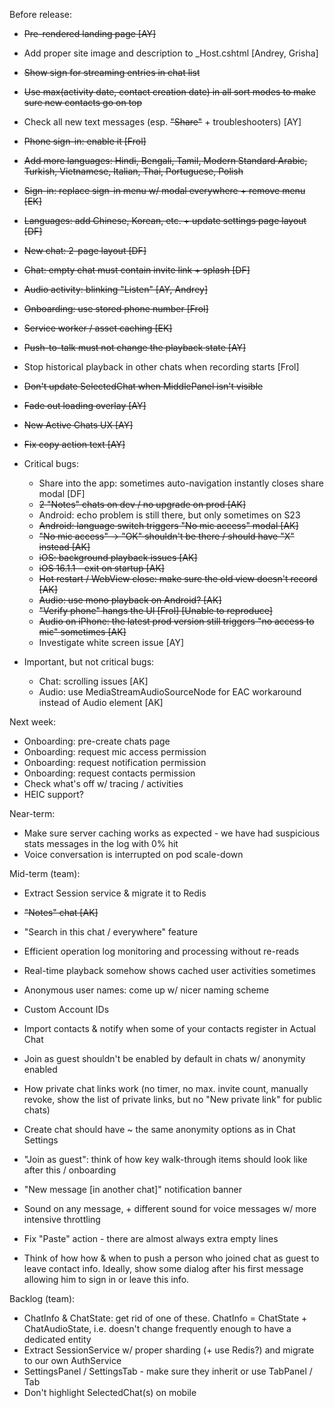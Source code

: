 Before release:
 
- ~~Pre-rendered landing page [AY]~~
- Add proper site image and description to _Host.cshtml [Andrey, Grisha]
- ~~Show <Recording> sign for streaming entries in chat list~~
- ~~Use max(activity date, contact creation date) in all sort modes to make sure new contacts go on top~~
- Check all new text messages (esp. ~~"Share"~~ + troubleshooters) [AY]
- ~~Phone sign-in: enable it [Frol]~~
- ~~Add more languages: Hindi, Bengali, Tamil, Modern Standard Arabic, Turkish, Vietnamese, Italian, Thai, Portuguese, Polish~~
- ~~Sign-in: replace sign-in menu w/ modal everywhere + remove menu [EK]~~
- ~~Languages: add Chinese, Korean, etc. + update settings page layout [DF]~~
- ~~New chat: 2-page layout [DF]~~
- ~~Chat: empty chat must contain invite link + splash [DF]~~
- ~~Audio activity: blinking "Listen" [AY, Andrey]~~
- ~~Onboarding: use stored phone number [Frol]~~
- ~~Service worker / asset caching [EK]~~
- ~~Push-to-talk must not change the playback state [AY]~~
- Stop historical playback in other chats when recording starts [Frol]
- ~~Don't update SelectedChat when MiddlePanel isn't visible~~
- ~~Fade out loading overlay [AY]~~
- ~~New Active Chats UX [AY]~~
- ~~Fix copy action text [AY]~~ 

- Critical bugs:
    - Share into the app: sometimes auto-navigation instantly closes share modal [DF]
    - ~~2 "Notes" chats on dev / no upgrade on prod [AK]~~
    - Android: echo problem is still there, but only sometimes on S23
    - ~~Android: language switch triggers "No mic access" modal [AK]~~
    - ~~"No mic access" -> "OK" shouldn't be there / should have "X" instead [AK]~~
    - ~~iOS: background playback issues [AK]~~
    - ~~iOS 16.1.1 - exit on startup [AK]~~
    - ~~Hot restart / WebView close: make sure the old view doesn't record [AK]~~
    - ~~Audio: use mono playback on Android? [AK]~~
    - ~~"Verify phone" hangs the UI [Frol] [Unable to reproduce]~~
    - ~~Audio on iPhone: the latest prod version still triggers "no access to mic" sometimes [AK]~~
    - Investigate white screen issue [AY]
- Important, but not critical bugs:
    - Chat: scrolling issues [AK]
    - Audio: use MediaStreamAudioSourceNode for EAC workaround instead of Audio element [AK]

Next week:

- Onboarding: pre-create chats page
- Onboarding: request mic access permission
- Onboarding: request notification permission
- Onboarding: request contacts permission
- Check what's off w/ tracing / activities
- HEIC support?

Near-term:

- Make sure server caching works as expected - we have had suspicious stats messages in the log with 0% hit
- Voice conversation is interrupted on pod scale-down

Mid-term (team):

- Extract Session service & migrate it to Redis
- ~~"Notes" chat [AK]~~
- "Search in this chat / everywhere" feature
- Efficient operation log monitoring and processing without re-reads
- Real-time playback somehow shows cached user activities sometimes
- Anonymous user names: come up w/ nicer naming scheme
- Custom Account IDs
- Import contacts & notify when some of your contacts register in Actual Chat

- Join as guest shouldn't be enabled by default in chats w/ anonymity enabled
- How private chat links work (no timer, no max. invite count, manually revoke, show the list of private links, but no "New private link" for public chats)
- Create chat should have ~ the same anonymity options as in Chat Settings
- "Join as guest": think of how key walk-through items should look like after this / onboarding
- "New message [in another chat]" notification banner
- Sound on any message, + different sound for voice messages w/ more intensive throttling
- Fix "Paste" action - there are almost always extra empty lines
- Think of how how & when to push a person who joined chat as guest to leave contact info. Ideally, show some dialog after his first message allowing him to sign in or leave this info.

Backlog (team):

- ChatInfo & ChatState: get rid of one of these. ChatInfo = ChatState + ChatAudioState, i.e. doesn't change frequently enough to have a dedicated entity
- Extract SessionService w/ proper sharding (+ use Redis?) and migrate to our own AuthService
- SettingsPanel / SettingsTab - make sure they inherit or use TabPanel / Tab
- Don't highlight SelectedChat(s) on mobile
